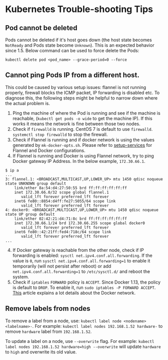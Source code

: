 # Kubernetes Trouble-shooting Tips

## Pod cannot be deleted
Pods cannot be deleted if it's host goes down (the host state becomes `NotReady` and Pods state become `Unknown`). This is an expected behavior since 1.5. Below command can be used to force delete the Pods:
```shell
kubectl delete pod <pod_name> --grace-period=0 --force
```

## Cannot ping Pods IP from a different host. 
This could be caused by various setup issues: flannel is not running properly, firewall blocks the ICMP packet, IP forwarding is disabled etc. To diagnose this, the following steps might be helpful to narrow down where the actual problem is. 
1. Ping the machine of where the Pod is running and see if the machine is reachable, (`kubectl get pods -o wide` to get the machine IP). If this works it means the network is fine between those two nodes. 
2. Check if `firewalld` is running. CentOS 7 is default to use `firewalld`. `systemctl stop firewalld` to stop the firewall.
3. Check if Flannel is running and if docker network is using the values generated by `mk-docker-opts.sh`. Please refer to [setup-services](../wrap-up/setup-services.md) for Flannel and Docker configurations.
4. If Flannel is running and Docker is using Flannel network, try to ping Docker gateway IP Address. In the below example, `172.30.66.1`.
```shell
$ ip a
...
3: flannel.1: <BROADCAST,MULTICAST,UP,LOWER_UP> mtu 1450 qdisc noqueue state UNKNOWN group default
    link/ether 8a:54:d4:27:50:55 brd ff:ff:ff:ff:ff:ff
    inet 172.30.66.0/32 scope global flannel.1
       valid_lft forever preferred_lft forever
    inet6 fe80::8854:d4ff:fe27:5055/64 scope link
       valid_lft forever preferred_lft forever
4: docker0: <BROADCAST,MULTICAST,UP,LOWER_UP> mtu 1450 qdisc noqueue state UP group default
    link/ether 02:42:21:d4:71:8c brd ff:ff:ff:ff:ff:ff
    inet 172.30.66.1/24 brd 172.30.66.255 scope global docker0
       valid_lft forever preferred_lft forever
    inet6 fe80::42:21ff:fed4:718c/64 scope link
       valid_lft forever preferred_lft forever
...
```
4. If Docker gateway is reachable from the other node, check if IP forwarding is enabled: `sysctl net.ipv4.conf.all.forwarding`. If the value is `0`, run `sysctl net.ipv4.conf.all.forwarding=1` to enable it temporarily (will not persist after reboot) or add `net.ipv4.conf.all.forwarding=1` to `/etc/sysctl.d/` and reboot the system.
5. Check if `iptables` `FORWARD` policy is `ACCEPT`. Since Docker 1.13, the policy is default to `DROP`. To enable it, run `sudo iptables -P FORWARD ACCEPT`.
[This](https://docs.docker.com/v17.09/engine/userguide/networking/default_network/container-communication/#communicating-to-the-outside-world) article explains a lot details about the Docker network.

## Remove labels from nodes

To remove a label from a node, use: `kubectl label node <nodename> <labelname>-`. For example: `kubectl label nodes 192.168.1.52 hardware-` to remove `hardware` label from `192.168.1.52`.

To update a label on a node, use `--overwrite` flag. For example: `kubectl label nodes 192.168.1.52 hardware=high --overwrite` will update `hardware` to `high` and overwrite its old value.